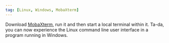 ```yaml
---
tag: [Linux, Windows, MobaXterm]
---
```


Download [MobaXterm](https://mobaxterm.mobatek.net/), run it and then start a
local terminal within it. Ta-da, you can now experience the Linux command line
user interface in a program running in Windows.

